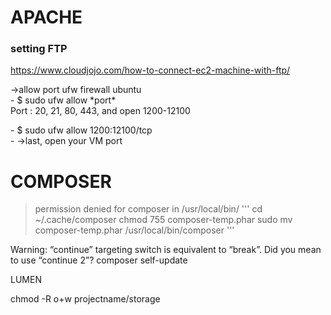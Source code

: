 # APACHE

### setting FTP
https://www.cloudjojo.com/how-to-connect-ec2-machine-with-ftp/<br>
<p>->allow port ufw firewall ubuntu <br>
- $ sudo ufw allow *port* <br>
Port : 20, 21, 80, 443, and open 1200-12100 <br></p>
- $ sudo ufw allow 1200:12100/tcp <br>
- ->last, open your VM port <br>

# COMPOSER

> permission denied for composer in /usr/local/bin/
'''
cd ~/.cache/composer
chmod 755 composer-temp.phar
sudo mv composer-temp.phar /usr/local/bin/composer
'''

Warning: “continue” targeting switch is equivalent to “break”. Did you mean to use “continue 2”?
composer self-update



LUMEN

chmod -R o+w projectname/storage

